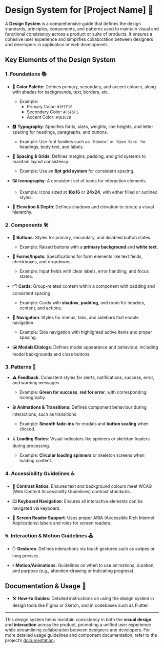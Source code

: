 # Design System for [Project Name] 🚀

A **Design System** is a comprehensive guide that defines the design standards, principles, components, and patterns used to maintain visual and functional consistency across a product or suite of products. It ensures a cohesive user experience and simplifies collaboration between designers and developers in application or web development.

## Key Elements of the Design System

### 1. Foundations 📚

- 🎨 **Color Palette**: Defines primary, secondary, and accent colours, along with shades for backgrounds, text, borders, etc.
  - Example: 
    - Primary Color: `#1F1F1F`
    - Secondary Color: `#F5F5F5`
    - Accent Color: `#161C2B`
    
- 🅰️ **Typography**: Specifies fonts, sizes, weights, line heights, and letter spacing for headings, paragraphs, and buttons.
  - Example: Use font families such as `'Roboto'` or `'Open Sans'` for headings, body text, and labels.
  
- 📏 **Spacing & Grids**: Defines margins, padding, and grid systems to maintain layout consistency.
  - Example: Use an **8pt grid system** for consistent spacing.
  
- 🖼️ **Iconography**: A consistent set of icons for interaction elements.
  - Example: Icons sized at **16x16** or **24x24**, with either filled or outlined styles.
  
- 📐 **Elevation & Depth**: Defines shadows and elevation to create a visual hierarchy.

### 2. Components 🛠️

- 🔘 **Buttons**: Styles for primary, secondary, and disabled button states.
  - Example: Raised buttons with a **primary background** and **white text**.
  
- 📝 **Forms/Inputs**: Specifications for form elements like text fields, checkboxes, and dropdowns.
  - Example: Input fields with clear labels, error handling, and focus states.
  
- 🗂️ **Cards**: Group-related content within a component with padding and consistent spacing.
  - Example: Cards with **shadow**, **padding**, and room for headers, content, and actions.
  
- 🧭 **Navigation**: Styles for menus, tabs, and sidebars that enable navigation.
  - Example: Side navigation with highlighted active items and proper spacing.
  
- 🖼️ **Modals/Dialogs**: Defines modal appearance and behaviour, including modal backgrounds and close buttons.

### 3. Patterns 🧩

- ⚠️ **Feedback**: Consistent styles for alerts, notifications, success, error, and warning messages.
  - Example: **Green for success**, **red for error**, with corresponding iconography.
  
- 🎬 **Animations & Transitions**: Defines component behaviour during interactions, such as transitions.
  - Example: **Smooth fade-ins** for modals and **button scaling** when clicked.
  
- ⏳ **Loading States**: Visual indicators like spinners or skeleton loaders during processing.
  - Example: **Circular loading spinners** or skeleton screens when loading content.

### 4. Accessibility Guidelines ♿

- 🎨 **Contrast Ratios**: Ensures text and background colours meet WCAG (Web Content Accessibility Guidelines) contrast standards.
  
- ⌨️ **Keyboard Navigation**: Ensures all interactive elements can be navigated via keyboard.
  
- 📢 **Screen Reader Support**: Uses proper ARIA (Accessible Rich Internet Applications) labels and roles for screen readers.

### 5. Interaction & Motion Guidelines 🕹️

- ✋ **Gestures**: Defines interactions via touch gestures such as swipes or long presses.
  
- 🌀 **Motion/Animations**: Guidelines on when to use animations, duration, and purpose (e.g., attention-drawing or indicating progress).

## Documentation & Usage 📖

- 🛠️ **How-to Guides**: Detailed instructions on using the design system in design tools like Figma or Sketch, and in codebases such as Flutter.

---

This design system helps maintain consistency in both the **visual design** and **interaction** across the product, promoting a unified user experience while streamlining collaboration between designers and developers. For more detailed usage guidelines and component documentation, refer to the project’s [documentation](#).
